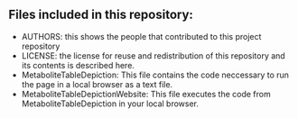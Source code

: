 ## Files included in this repository:
- AUTHORS: this shows the people that contributed to this project repository
- LICENSE: the license for reuse and redistribution of this repository and its contents is described here.
- MetaboliteTableDepiction: This file contains the code neccessary to run the page in a local browser as a text file.
- MetaboliteTableDepictionWebsite: This file executes the code from MetaboliteTableDepiction in your local browser.
